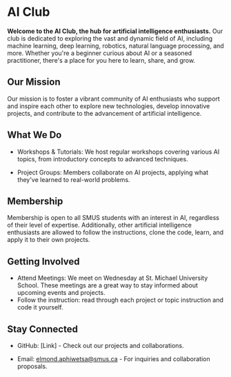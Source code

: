# AI Club

**Welcome to the AI Club, the hub for artificial intelligence enthusiasts.** Our club is dedicated to exploring the vast and dynamic field of AI, including machine learning, deep learning, robotics, natural language processing, and more. Whether you're a beginner curious about AI or a seasoned practitioner, there's a place for you here to learn, share, and grow.

## Our Mission

Our mission is to foster a vibrant community of AI enthusiasts who support and inspire each other to explore new technologies, develop innovative projects, and contribute to the advancement of artificial intelligence.

## What We Do

- Workshops & Tutorials: We host regular workshops covering various AI topics, from introductory concepts to advanced techniques.

- Project Groups: Members collaborate on AI projects, applying what they've learned to real-world problems.

## Membership

Membership is open to all SMUS students with an interest in AI, regardless of their level of expertise. Additionally, other artificial intelligence enthusiasts are allowed to follow the instructions, clone the code, learn, and apply it to their own projects.

## Getting Involved

- Attend Meetings: We meet on Wednesday at St. Michael University School. These meetings are a great way to stay informed about upcoming events and projects.
- Follow the instruction: read through each project or topic instruction and code it yourself.

## Stay Connected

- GitHub: [Link] - Check out our projects and collaborations.

- Email: elmond.aphiwetsa@smus.ca - For inquiries and collaboration proposals.
